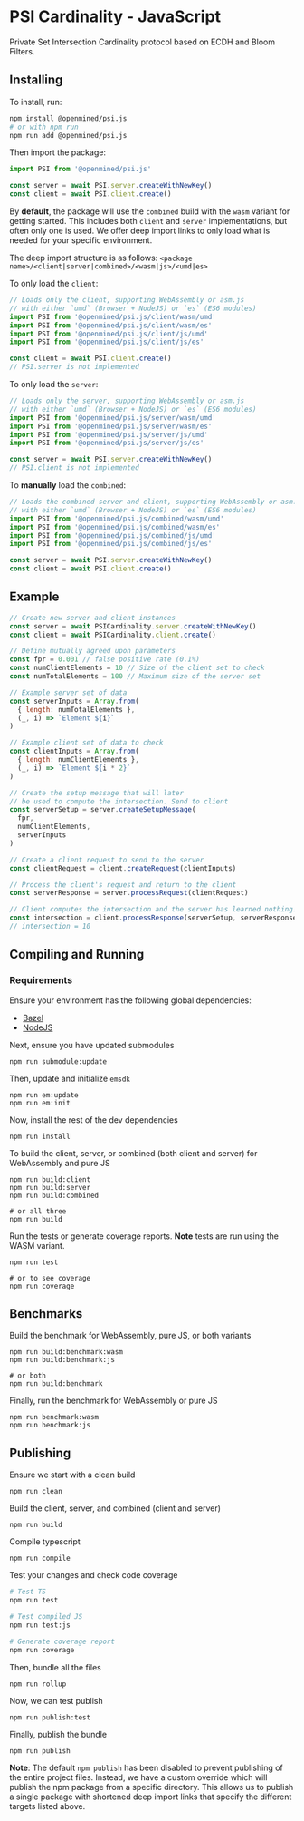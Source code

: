 # PSI Cardinality - JavaScript

Private Set Intersection Cardinality protocol based on ECDH and Bloom Filters.

## Installing

To install, run:

```bash
npm install @openmined/psi.js
# or with npm run
npm run add @openmined/psi.js
```

Then import the package:

```javascript
import PSI from '@openmined/psi.js'

const server = await PSI.server.createWithNewKey()
const client = await PSI.client.create()
```

By **default**, the package will use the `combined` build with the `wasm` variant for getting started.
This includes both `client` and `server` implementations, but often only one is used. We offer deep import
links to only load what is needed for your specific environment.

The deep import structure is as follows:
`<package name>/<client|server|combined>/<wasm|js>/<umd|es>`

To only load the `client`:

```javascript
// Loads only the client, supporting WebAssembly or asm.js
// with either `umd` (Browser + NodeJS) or `es` (ES6 modules)
import PSI from '@openmined/psi.js/client/wasm/umd'
import PSI from '@openmined/psi.js/client/wasm/es'
import PSI from '@openmined/psi.js/client/js/umd'
import PSI from '@openmined/psi.js/client/js/es'

const client = await PSI.client.create()
// PSI.server is not implemented
```

To only load the `server`:

```javascript
// Loads only the server, supporting WebAssembly or asm.js
// with either `umd` (Browser + NodeJS) or `es` (ES6 modules)
import PSI from '@openmined/psi.js/server/wasm/umd'
import PSI from '@openmined/psi.js/server/wasm/es'
import PSI from '@openmined/psi.js/server/js/umd'
import PSI from '@openmined/psi.js/server/js/es'

const server = await PSI.server.createWithNewKey()
// PSI.client is not implemented
```

To **manually** load the `combined`:

```javascript
// Loads the combined server and client, supporting WebAssembly or asm.js
// with either `umd` (Browser + NodeJS) or `es` (ES6 modules)
import PSI from '@openmined/psi.js/combined/wasm/umd'
import PSI from '@openmined/psi.js/combined/wasm/es'
import PSI from '@openmined/psi.js/combined/js/umd'
import PSI from '@openmined/psi.js/combined/js/es'

const server = await PSI.server.createWithNewKey()
const client = await PSI.client.create()
```

## Example

```javascript
// Create new server and client instances
const server = await PSICardinality.server.createWithNewKey()
const client = await PSICardinality.client.create()

// Define mutually agreed upon parameters
const fpr = 0.001 // false positive rate (0.1%)
const numClientElements = 10 // Size of the client set to check
const numTotalElements = 100 // Maximum size of the server set

// Example server set of data
const serverInputs = Array.from(
  { length: numTotalElements },
  (_, i) => `Element ${i}`
)

// Example client set of data to check
const clientInputs = Array.from(
  { length: numClientElements },
  (_, i) => `Element ${i * 2}`
)

// Create the setup message that will later
// be used to compute the intersection. Send to client
const serverSetup = server.createSetupMessage(
  fpr,
  numClientElements,
  serverInputs
)

// Create a client request to send to the server
const clientRequest = client.createRequest(clientInputs)

// Process the client's request and return to the client
const serverResponse = server.processRequest(clientRequest)

// Client computes the intersection and the server has learned nothing!
const intersection = client.processResponse(serverSetup, serverResponse)
// intersection = 10
```

## Compiling and Running

### Requirements

Ensure your environment has the following global dependencies:

- [Bazel](https://bazel.build)
- [NodeJS](https://nodejs.org/en/)

Next, ensure you have updated submodules

```
npm run submodule:update
```

Then, update and initialize `emsdk`

```
npm run em:update
npm run em:init
```

Now, install the rest of the dev dependencies

```
npm run install
```

To build the client, server, or combined (both client and server) for WebAssembly and pure JS

```
npm run build:client
npm run build:server
npm run build:combined

# or all three
npm run build
```

Run the tests or generate coverage reports. **Note** tests are run using the WASM variant.

```
npm run test

# or to see coverage
npm run coverage
```

## Benchmarks

Build the benchmark for WebAssembly, pure JS, or both variants

```
npm run build:benchmark:wasm
npm run build:benchmark:js

# or both
npm run build:benchmark
```

Finally, run the benchmark for WebAssembly or pure JS

```
npm run benchmark:wasm
npm run benchmark:js
```

## Publishing

Ensure we start with a clean build

`npm run clean`

Build the client, server, and combined (client and server)

`npm run build`

Compile typescript

`npm run compile`

Test your changes and check code coverage

```bash
# Test TS
npm run test

# Test compiled JS
npm run test:js

# Generate coverage report
npm run coverage
```

Then, bundle all the files

`npm run rollup`

Now, we can test publish

`npm run publish:test`

Finally, publish the bundle

`npm run publish`

**Note**: The default `npm publish` has been disabled to prevent publishing of the entire project files.
Instead, we have a custom override which will publish the npm package from a specific directory.
This allows us to publish a single package with shortened deep import links that specify the
different targets listed above.
